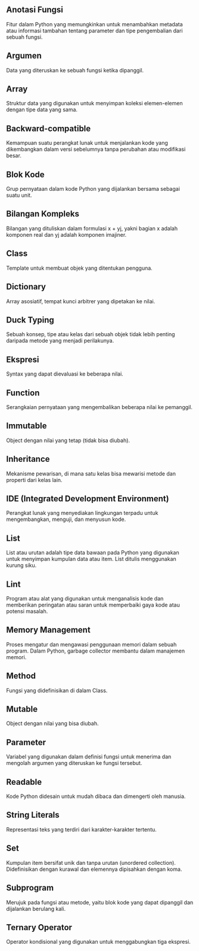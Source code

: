 ## Anotasi Fungsi
Fitur dalam Python yang memungkinkan untuk menambahkan metadata atau informasi tambahan tentang parameter dan tipe pengembalian dari sebuah fungsi.

## Argumen
Data yang diteruskan ke sebuah fungsi ketika dipanggil.

## Array
Struktur data yang digunakan untuk menyimpan koleksi elemen-elemen dengan tipe data yang sama.

## Backward-compatible
Kemampuan suatu perangkat lunak untuk menjalankan kode yang dikembangkan dalam versi sebelumnya tanpa perubahan atau modifikasi besar.

## Blok Kode
Grup pernyataan dalam kode Python yang dijalankan bersama sebagai suatu unit.

## Bilangan Kompleks
Bilangan yang dituliskan dalam formulasi x + yj, yakni bagian x adalah komponen real dan yj adalah komponen imajiner.

## Class
Template untuk membuat objek yang ditentukan pengguna.

## Dictionary
Array asosiatif, tempat kunci arbitrer yang dipetakan ke nilai.

## Duck Typing
Sebuah konsep, tipe atau kelas dari sebuah objek tidak lebih penting daripada metode yang menjadi perilakunya.

## Ekspresi
Syntax yang dapat dievaluasi ke beberapa nilai.

## Function
Serangkaian pernyataan yang mengembalikan beberapa nilai ke pemanggil.

## Immutable
Object dengan nilai yang tetap (tidak bisa diubah).

## Inheritance
Mekanisme pewarisan, di mana satu kelas bisa mewarisi metode dan properti dari kelas lain.

## IDE (Integrated Development Environment)
Perangkat lunak yang menyediakan lingkungan terpadu untuk mengembangkan, menguji, dan menyusun kode.

## List
List atau urutan adalah tipe data bawaan pada Python yang digunakan untuk menyimpan kumpulan data atau item. List ditulis menggunakan kurung siku.

## Lint
Program atau alat yang digunakan untuk menganalisis kode dan memberikan peringatan atau saran untuk memperbaiki gaya kode atau potensi masalah.

## Memory Management
Proses mengatur dan mengawasi penggunaan memori dalam sebuah program. Dalam Python, garbage collector membantu dalam manajemen memori.

## Method
Fungsi yang didefinisikan di dalam Class.

## Mutable
Object dengan nilai yang bisa diubah.

## Parameter
Variabel yang digunakan dalam definisi fungsi untuk menerima dan mengolah argumen yang diteruskan ke fungsi tersebut.

## Readable
Kode Python didesain untuk mudah dibaca dan dimengerti oleh manusia.

## String Literals
Representasi teks yang terdiri dari karakter-karakter tertentu.

## Set
Kumpulan item bersifat unik dan tanpa urutan (unordered collection). Didefinisikan dengan kurawal dan elemennya dipisahkan dengan koma.

## Subprogram
Merujuk pada fungsi atau metode, yaitu blok kode yang dapat dipanggil dan dijalankan berulang kali.

## Ternary Operator
Operator kondisional yang digunakan untuk menggabungkan tiga ekspresi.
